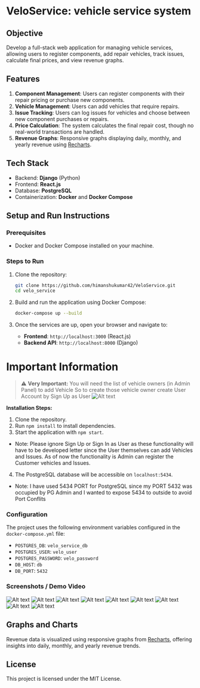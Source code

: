 # VeloService: vehicle service system

## Objective
Develop a full-stack web application for managing vehicle services, allowing users to register components, add repair vehicles, track issues, calculate final prices, and view revenue graphs.

## Features
1. **Component Management**: Users can register components with their repair pricing or purchase new components.
2. **Vehicle Management**: Users can add vehicles that require repairs.
3. **Issue Tracking**: Users can log issues for vehicles and choose between new component purchases or repairs.
4. **Price Calculation**: The system calculates the final repair cost, though no real-world transactions are handled.
5. **Revenue Graphs**: Responsive graphs displaying daily, monthly, and yearly revenue using [Recharts](https://recharts.org/en-US/).


## Tech Stack
- Backend: **Django** (Python)
- Frontend: **React.js**
- Database: **PostgreSQL**
- Containerization: **Docker** and **Docker Compose**

## Setup and Run Instructions

### Prerequisites
- Docker and Docker Compose installed on your machine.

### Steps to Run

1. Clone the repository:
    ```bash
    git clone https://github.com/himanshukumar42/VeloService.git
    cd velo_service
    ```

2. Build and run the application using Docker Compose:
    ```bash
    docker-compose up --build
    ```

3. Once the services are up, open your browser and navigate to:
    - **Frontend**: `http://localhost:3000` (React.js)
    - **Backend API**: `http://localhost:8000` (Django)

# Important Information

> ⚠️ **Very Important:** You will need the list of vehicle owners (in Admin Panel) to add Vehicle So to create those vehicle owner create User Account by Sign Up as User
![Alt text](./screenshots/Admin_Sign_Up.png)
> 
**Installation Steps:**
1. Clone the repository.
2. Run `npm install` to install dependencies.
3. Start the application with `npm start`.

- Note: Please ignore Sign Up or Sign In as User as these functionality will have to be developed letter since the User 
themselves can add Vehicles and Issues. As of now the functionality is Admin can register the Customer vehicles and Issues.

4. The PostgreSQL database will be accessible on `localhost:5434`. 
- Note: I have used 5434 PORT for PostgreSQL since my PORT 5432 was occupied by PG Admin and I wanted to expose 5434 to outside to avoid Port Conflits

### Configuration
The project uses the following environment variables configured in the `docker-compose.yml` file:
- `POSTGRES_DB`: `velo_service_db`
- `POSTGRES_USER`: `velo_user`
- `POSTGRES_PASSWORD`: `velo_password`
- `DB_HOST`: `db`
- `DB_PORT`: `5432`

### Screenshots / Demo Video
![Alt text](./screenshots/Admin_Sign_Up.png)
![Alt text](./screenshots/Admin_Login.png)
![Alt text](./screenshots/Admin_Dashboard.png)
![Alt text](./screenshots/Components.png)
![Alt text](./screenshots/Vehicles.png)
![Alt text](./screenshots/Vehicle_Issues.png)
![Alt text](./screenshots/Services.png)
![Alt text](./screenshots/Invoices.png)
![Alt text](./screenshots/Invoice_Paid.png)

## Graphs and Charts
Revenue data is visualized using responsive graphs from [Recharts](https://recharts.org/en-US/), offering insights into daily, monthly, and yearly revenue trends.


## License
This project is licensed under the MIT License.
